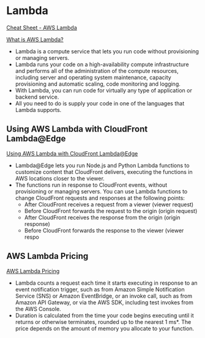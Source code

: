 # Lambda

[Cheat Sheet - AWS Lambda](https://tutorialsdojo.com/aws-lambda)

[What is AWS Lambda?](https://docs.aws.amazon.com/lambda/latest/dg/welcome.html)

- Lambda is a compute service that lets you run code without provisioning or managing servers. 
- Lambda runs your code on a high-availability compute infrastructure and performs all of the administration of the compute resources, including server and operating system maintenance, capacity provisioning and automatic scaling, code monitoring and logging. 
- With Lambda, you can run code for virtually any type of application or backend service. 
- All you need to do is supply your code in one of the languages that Lambda supports.


## Using AWS Lambda with CloudFront Lambda@Edge

[Using AWS Lambda with CloudFront Lambda@Edge](https://docs.aws.amazon.com/lambda/latest/dg/lambda-edge.html)

- Lambda@Edge lets you run Node.js and Python Lambda functions to customize content that CloudFront delivers, executing the functions in AWS locations closer to the viewer. 
- The functions run in response to CloudFront events, without provisioning or managing servers. You can use Lambda functions to change CloudFront requests and responses at the following points:
  - After CloudFront receives a request from a viewer (viewer request)
  - Before CloudFront forwards the request to the origin (origin request)
  - After CloudFront receives the response from the origin (origin response)
  - Before CloudFront forwards the response to the viewer (viewer respo


## AWS Lambda Pricing

[AWS Lambda Pricing](https://aws.amazon.com/lambda/pricing)

- Lambda counts a request each time it starts executing in response to an event notification trigger, such as from Amazon Simple Notification Service (SNS) or Amazon EventBridge, or an invoke call, such as from Amazon API Gateway, or via the AWS SDK, including test invokes from the AWS Console.
- Duration is calculated from the time your code begins executing until it returns or otherwise terminates, rounded up to the nearest 1 ms*. The price depends on the amount of memory you allocate to your function.